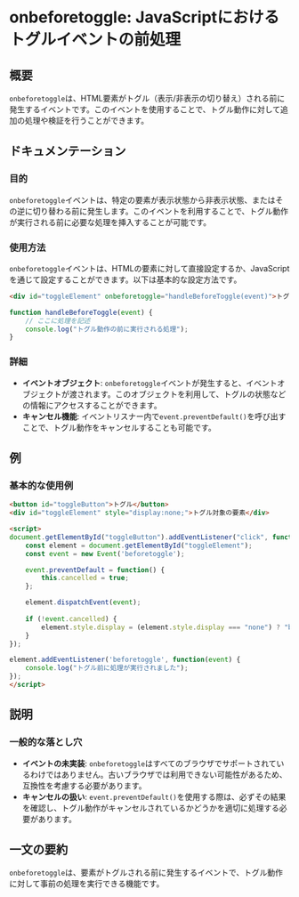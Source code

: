 <!--
Meta Description: # onbeforetoggle: JavaScriptにおけるトグルイベントの前処理 ## 概要 `onbeforetoggle`は、HTML要素がトグル（表示/非表示の切り替え）される前に発生するイベントです。このイベントを使用することで、トグル動作に対して追加の処理や検証を行うことができます。...
Meta Keywords: event, onbeforetoggle, element, div, function
-->

# onbeforetoggle: JavaScriptにおけるトグルイベントの前処理

## 概要
`onbeforetoggle`は、HTML要素がトグル（表示/非表示の切り替え）される前に発生するイベントです。このイベントを使用することで、トグル動作に対して追加の処理や検証を行うことができます。

## ドキュメンテーション
### 目的
`onbeforetoggle`イベントは、特定の要素が表示状態から非表示状態、またはその逆に切り替わる前に発生します。このイベントを利用することで、トグル動作が実行される前に必要な処理を挿入することが可能です。

### 使用方法
`onbeforetoggle`イベントは、HTMLの要素に対して直接設定するか、JavaScriptを通じて設定することができます。以下は基本的な設定方法です。

```html
<div id="toggleElement" onbeforetoggle="handleBeforeToggle(event)">トグル対象の要素</div>
```

```javascript
function handleBeforeToggle(event) {
    // ここに処理を記述
    console.log("トグル動作の前に実行される処理");
}
```

### 詳細
- **イベントオブジェクト**: `onbeforetoggle`イベントが発生すると、イベントオブジェクトが渡されます。このオブジェクトを利用して、トグルの状態などの情報にアクセスすることができます。
- **キャンセル機能**: イベントリスナー内で`event.preventDefault()`を呼び出すことで、トグル動作をキャンセルすることも可能です。

## 例
### 基本的な使用例
```html
<button id="toggleButton">トグル</button>
<div id="toggleElement" style="display:none;">トグル対象の要素</div>

<script>
document.getElementById("toggleButton").addEventListener("click", function() {
    const element = document.getElementById("toggleElement");
    const event = new Event('beforetoggle');

    event.preventDefault = function() {
        this.cancelled = true;
    };

    element.dispatchEvent(event);
    
    if (!event.cancelled) {
        element.style.display = (element.style.display === "none") ? "block" : "none";
    }
});

element.addEventListener('beforetoggle', function(event) {
    console.log("トグル前に処理が実行されました");
});
</script>
```

## 説明
### 一般的な落とし穴
- **イベントの未実装**: `onbeforetoggle`はすべてのブラウザでサポートされているわけではありません。古いブラウザでは利用できない可能性があるため、互換性を考慮する必要があります。
- **キャンセルの扱い**: `event.preventDefault()`を使用する際は、必ずその結果を確認し、トグル動作がキャンセルされているかどうかを適切に処理する必要があります。

## 一文の要約
`onbeforetoggle`は、要素がトグルされる前に発生するイベントで、トグル動作に対して事前の処理を実行できる機能です。
